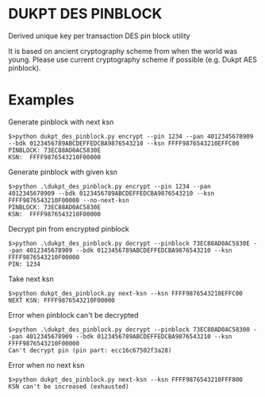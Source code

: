# DUKPT DES PINBLOCK
Derived unique key per transaction DES pin block utility

It is based on ancient cryptography scheme from when the world was young.
Please use current cryptography scheme if possible (e.g. Dukpt AES pinblock).

# Examples

Generate pinblock with next ksn
```
$>python dukpt_des_pinblock.py encrypt --pin 1234 --pan 4012345678909 --bdk 0123456789ABCDEFFEDCBA9876543210 --ksn FFFF9876543210EFFC00
PINBLOCK: 73EC88AD0AC5830E
KSN:  FFFF9876543210F00000
```

Generate pinblock with given ksn
```
$>python .\dukpt_des_pinblock.py encrypt --pin 1234 --pan 4012345678909 --bdk 0123456789ABCDEFFEDCBA9876543210 --ksn FFFF9876543210F00000 --no-next-ksn
PINBLOCK: 73EC88AD0AC5830E
KSN:  FFFF9876543210F00000
```

Decrypt pin from encrypted pinblock
```
$>python .\dukpt_des_pinblock.py decrypt --pinblock 73EC88AD0AC5830E --pan 4012345678909 --bdk 0123456789ABCDEFFEDCBA9876543210 --ksn FFFF9876543210F00000
PIN: 1234
```

Take next ksn
```
$>python dukpt_des_pinblock.py next-ksn --ksn FFFF9876543210EFFC00
NEXT KSN: FFFF9876543210F00000
```

Error when pinblock can't be decrypted
```
$>python .\dukpt_des_pinblock.py decrypt --pinblock 73EC88AD0AC58300 --pan 4012345678909 --bdk 0123456789ABCDEFFEDCBA9876543210 --ksn FFFF9876543210F00000
Can't decrypt pin (pin part: ecc16c67502f3a28)
```

Error when no next ksn
```
$>python dukpt_des_pinblock.py next-ksn --ksn FFFF9876543210FFF800
KSN can't be increased (exhausted)
```
